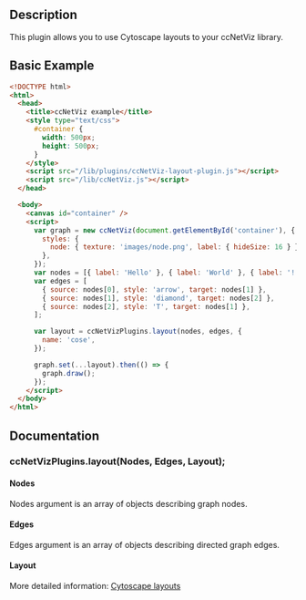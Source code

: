 ## Description

This plugin allows you to use Cytoscape layouts to your ccNetViz library.

## Basic Example

```html
<!DOCTYPE html>
<html>
  <head>
    <title>ccNetViz example</title>
    <style type="text/css">
      #container {
        width: 500px;
        height: 500px;
      }
    </style>
    <script src="/lib/plugins/ccNetViz-layout-plugin.js"></script>
    <script src="/lib/ccNetViz.js"></script>
  </head>

  <body>
    <canvas id="container" />
    <script>
      var graph = new ccNetViz(document.getElementById('container'), {
        styles: {
          node: { texture: 'images/node.png', label: { hideSize: 16 } },
        },
      });
      var nodes = [{ label: 'Hello' }, { label: 'World' }, { label: '!' }];
      var edges = [
        { source: nodes[0], style: 'arrow', target: nodes[1] },
        { source: nodes[1], style: 'diamond', target: nodes[2] },
        { source: nodes[2], style: 'T', target: nodes[1] },
      ];

      var layout = ccNetVizPlugins.layout(nodes, edges, {
        name: 'cose',
      });

      graph.set(...layout).then(() => {
        graph.draw();
      });
    </script>
  </body>
</html>
```

## Documentation

### ccNetVizPlugins.layout(Nodes, Edges, Layout);

#### Nodes

Nodes argument is an array of objects describing graph nodes.

#### Edges

Edges argument is an array of objects describing directed graph edges.

#### Layout

More detailed information: [Cytoscape layouts](http://js.cytoscape.org/#layouts)
